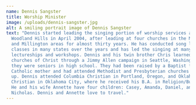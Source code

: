 ```yaml
---
name: Dennis Sangster
title: Worship Minister
image: /uploads/dennis-sangster.jpg
alt: A smiling portrait image of Dennis Sangster
text: "Dennis started leading the singing portion of worship services at
  Woodland Hills in April 2004, after leading at four churches in the Memphis
  and Millington areas for almost thirty years. He has conducted song leading
  classes in many states over the years and has led the singing at many
  lectureships and workshops. Dennis and his twin brother Chris learned about
  churches of Christ through a Jimmy Allen campaign in Seattle, Washington, when
  they were seniors in high school. They had been raised by a Baptist father and
  Catholic mother and had attended Methodist and Presbyterian churches growing
  up. Dennis attended Columbia Christian in Portland, Oregon, and Oklahoma
  Christian in Oklahoma City, where he received his B.A. in Religion/Business.
  He and his wife Annette have four children: Casey, Amanda, Daniel, and
  Nicholas. Dennis and Annette love to travel."
---
```

